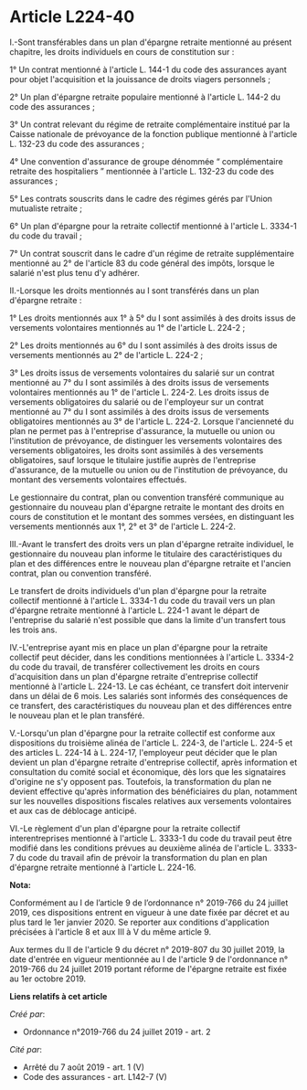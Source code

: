 # Article L224-40

I.-Sont transférables dans un plan d'épargne retraite mentionné au présent chapitre, les droits individuels en cours de
constitution sur :

1° Un contrat mentionné à l'article L. 144-1 du code des assurances ayant pour objet l'acquisition et la jouissance de droits
viagers personnels ;

2° Un plan d'épargne retraite populaire mentionné à l'article L. 144-2 du code des assurances ;

3° Un contrat relevant du régime de retraite complémentaire institué par la Caisse nationale de prévoyance de la fonction
publique mentionné à l'article L. 132-23 du code des assurances ;

4° Une convention d'assurance de groupe dénommée “ complémentaire retraite des hospitaliers ” mentionnée à l'article L.
132-23 du code des assurances ;

5° Les contrats souscrits dans le cadre des régimes gérés par l'Union mutualiste retraite ;

6° Un plan d'épargne pour la retraite collectif mentionné à l'article L. 3334-1 du code du travail ;

7° Un contrat souscrit dans le cadre d'un régime de retraite supplémentaire mentionné au 2° de l'article 83 du code général
des impôts, lorsque le salarié n'est plus tenu d'y adhérer.

II.-Lorsque les droits mentionnés au I sont transférés dans un plan d'épargne retraite :

1° Les droits mentionnés aux 1° à 5° du I sont assimilés à des droits issus de versements volontaires mentionnés au 1° de
l'article L. 224-2 ;

2° Les droits mentionnés au 6° du I sont assimilés à des droits issus de versements mentionnés au 2° de l'article L. 224-2 ;

3° Les droits issus de versements volontaires du salarié sur un contrat mentionné au 7° du I sont assimilés à des droits
issus de versements volontaires mentionnés au 1° de l'article L. 224-2. Les droits issus de versements obligatoires du
salarié ou de l'employeur sur un contrat mentionné au 7° du I sont assimilés à des droits issus de versements obligatoires
mentionnés au 3° de l'article L. 224-2. Lorsque l'ancienneté du plan ne permet pas à l'entreprise d'assurance, la mutuelle ou
union ou l'institution de prévoyance, de distinguer les versements volontaires des versements obligatoires, les droits sont
assimilés à des versements obligatoires, sauf lorsque le titulaire justifie auprès de l'entreprise d'assurance, de la
mutuelle ou union ou de l'institution de prévoyance, du montant des versements volontaires effectués.

Le gestionnaire du contrat, plan ou convention transféré communique au gestionnaire du nouveau plan d'épargne retraite le
montant des droits en cours de constitution et le montant des sommes versées, en distinguant les versements mentionnés aux
1°, 2° et 3° de l'article L. 224-2.

III.-Avant le transfert des droits vers un plan d'épargne retraite individuel, le gestionnaire du nouveau plan informe le
titulaire des caractéristiques du plan et des différences entre le nouveau plan d'épargne retraite et l'ancien contrat, plan
ou convention transféré.

Le transfert de droits individuels d'un plan d'épargne pour la retraite collectif mentionné à l'article L. 3334-1 du code du
travail vers un plan d'épargne retraite mentionné à l'article L. 224-1 avant le départ de l'entreprise du salarié n'est
possible que dans la limite d'un transfert tous les trois ans.

IV.-L'entreprise ayant mis en place un plan d'épargne pour la retraite collectif peut décider, dans les conditions
mentionnées à l'article L. 3334-2 du code du travail, de transférer collectivement les droits en cours d'acquisition dans un
plan d'épargne retraite d'entreprise collectif mentionné à l'article L. 224-13. Le cas échéant, ce transfert doit intervenir
dans un délai de 6 mois. Les salariés sont informés des conséquences de ce transfert, des caractéristiques du nouveau plan et
des différences entre le nouveau plan et le plan transféré.

V.-Lorsqu'un plan d'épargne pour la retraite collectif est conforme aux dispositions du troisième alinéa de l'article L.
224-3, de l'article L. 224-5 et des articles L. 224-14 à L. 224-17, l'employeur peut décider que le plan devient un plan
d'épargne retraite d'entreprise collectif, après information et consultation du comité social et économique, dès lors que les
signataires d'origine ne s'y opposent pas. Toutefois, la transformation du plan ne devient effective qu'après information des
bénéficiaires du plan, notamment sur les nouvelles dispositions fiscales relatives aux versements volontaires et aux cas de
déblocage anticipé.

VI.-Le règlement d'un plan d'épargne pour la retraite collectif interentreprises mentionné à l'article L. 3333-1 du code du
travail peut être modifié dans les conditions prévues au deuxième alinéa de l'article L. 3333-7 du code du travail afin de
prévoir la transformation du plan en plan d'épargne retraite mentionné à l'article L. 224-16.

**Nota:**

Conformément au I de l’article 9 de l’ordonnance n° 2019-766 du 24 juillet 2019, ces dispositions entrent en vigueur à une
date fixée par décret et au plus tard le 1er janvier 2020. Se reporter aux conditions d'application précisées à l'article 8
et aux III à V du même article 9.

Aux termes du II de l'article 9 du décret n° 2019-807 du 30 juillet 2019, la date d'entrée en vigueur mentionnée au I de
l'article 9 de l'ordonnance n° 2019-766 du 24 juillet 2019 portant réforme de l'épargne retraite est fixée au 1er octobre
2019.

**Liens relatifs à cet article**

_Créé par_:

  - Ordonnance n°2019-766 du 24 juillet 2019 - art. 2

_Cité par_:

  - Arrêté du 7 août 2019 - art. 1 (V)
  - Code des assurances - art. L142-7 (V)
